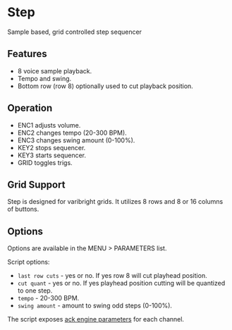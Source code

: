 ---
---

# Step

Sample based, grid controlled step sequencer

## Features

- 8 voice sample playback.
- Tempo and swing.
- Bottom row (row 8) optionally used to cut playback position.

## Operation

- ENC1 adjusts volume.
- ENC2 changes tempo (20-300 BPM).
- ENC3 changes swing amount (0-100%).
- KEY2 stops sequencer.
- KEY3 starts sequencer.
- GRID toggles trigs.

## Grid Support

Step is designed for varibright grids. It utilizes 8 rows and 8 or 16 columns of buttons.

## Options

Options are available in the MENU > PARAMETERS list.

Script options:

- `last row cuts` - yes or no. If yes row 8 will cut playhead position.
- `cut quant` - yes or no. If yes playhead position cutting will be quantized to one step.
- `tempo` - 20-300 BPM.
- `swing amount` - amount to swing odd steps (0-100%).

The script exposes [ack engine parameters](../ack) for each channel.

